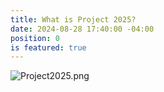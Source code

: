 ```yaml
---
title: What is Project 2025?
date: 2024-08-28 17:40:00 -04:00
position: 0
is featured: true
---
```


![Project2025.png](/uploads/Project2025.png)